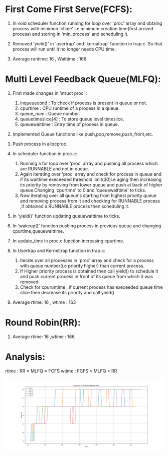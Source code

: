 # First Come First Serve(FCFS):

1. In void scheduler function running for loop over 'proc' array and obtaing process with minimun 'ctime' i.e minimum creation time(first arrived process) and storing in 'min_process' and scheduling it.

2. Removed 'yield()' in 'usertrap' and 'kernaltrap' function in trap.c .So that process will run until it no longer needs CPU time.

3. Average runtime: 16 , Waittime : 166



# Multi Level Feedback Queue(MLFQ):

1. First made changes in 'struct proc' :
    1.  inqueuecond : To check if process is present in queue or not.
    2.  cpurtime : CPU runtime of a process in a queue.
    3.  queue_num : Queue number.
    4.  queuetimeslice[4] : To store queue level timeslice.
    5.  queuewaittime : Entry time of process in queue.

2. Implemented Queue functions like push,pop,remove,push_front,etc.

3. Push process in allocproc.

4. In scheduler function in proc.c:
    1. Running a for loop over 'proc' array and pushing all process which are RUNNABLE and not in queue.
    2. Again iterating over 'proc' array and check for process in queue and if its waittime execeeded threshold limit(30)i.e aging then increasing its priority by removing from lower queue and push at back of higher queue.Changing 'cpurtime' to 0 and 'queuewaittime' to ticks.
    3. Now iterating over all queue's starting from highest priority queue and removing process from it and checking for RUNNABLE process ,if obtained a RUNNABLE process then scheduling it.
5. In 'yield()' function updating queuewaittime to ticks.

6. In 'wakeup()' function pushing process in previous queue and changing cpurtime,queuewaittime.

7. In update_time in proc.c function increasing cpurtime.

8. In Usertrap and Kerneltrap function in trap.c:
    1. Iterate over all processes in 'proc' array and check for a process with queue number(i.e priority higher) than current process.
    2. If Higher priority process is obtained then call yield() to schedule it and push current process in front of its queue from which it was removed.
    3. Check for cpuruntime , if current process has execeeded queue time slice then decrease its priority and call yield().

9. Average rtime: 16 , wtime : 163

# Round Robin(RR):

1. Average rtime: 16 ,wtime : 166

# Analysis:

  rtime : RR = MLFQ = FCFS
  wtime : FCFS < MLFQ < RR

![MLFQ analysis](./graph.png)